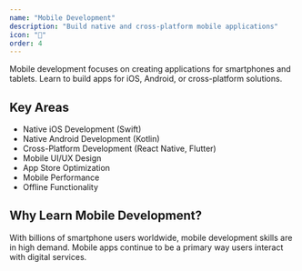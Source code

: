 ```yaml
---
name: "Mobile Development"
description: "Build native and cross-platform mobile applications"
icon: "📱"
order: 4
---
```


Mobile development focuses on creating applications for smartphones and tablets. Learn to build apps for iOS, Android, or cross-platform solutions.

## Key Areas

- Native iOS Development (Swift)
- Native Android Development (Kotlin)
- Cross-Platform Development (React Native, Flutter)
- Mobile UI/UX Design
- App Store Optimization
- Mobile Performance
- Offline Functionality

## Why Learn Mobile Development?

With billions of smartphone users worldwide, mobile development skills are in high demand. Mobile apps continue to be a primary way users interact with digital services.
